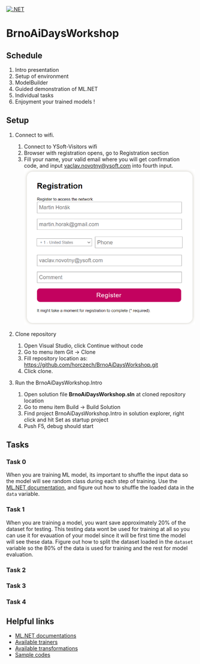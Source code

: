 [![.NET](https://github.com/horczech/BrnoAiDaysWorkshop/actions/workflows/dotnet.yml/badge.svg)](https://github.com/horczech/BrnoAiDaysWorkshop/actions/workflows/dotnet.yml)

# BrnoAiDaysWorkshop


## Schedule
 1. Intro presentation
 2. Setup of environment
 3. ModelBuilder
 4. Guided demonstration of ML.NET
 5. Individual tasks
 6. Enjoyment your trained models !

## Setup 
 1. Connect to wifi. 
     1. Connect to YSoft-Visitors wifi
     2. Browser with registration opens, go to Registration section
     3. Fill your name, your valid email where you will get confirmation code, and input vaclav.novotny@ysoft.com into fourth input.
    ![YSoft Visitors registration](https://github.com/vaclavnovotny/images/blob/main/ysoftwifi.png)

 2. Clone repository
     1. Open Visual Studio, click Continue without code 
     2. Go to menu item Git -> Clone
     3. Fill repository location as: https://github.com/horczech/BrnoAiDaysWorkshop.git
     4. Click clone.
 
 3. Run the BrnoAiDaysWorkshop.Intro
     1. Open solution file **BrnoAiDaysWorkshop.sln** at cloned repository location
     2. Go to menu item Build -> Build Solution
     3. Find project BrnoAiDaysWorkshop.Intro in solution explorer, right click and hit Set as startup project
     4. Push F5, debug should start

## Tasks
 ### Task 0
 When you are training ML model, its important to shuffle the input data so the model will see random class during each step of training. Use the [ML.NET documentation](https://learn.microsoft.com/en-us/dotnet/machine-learning/), and figure out how to shuffle the loaded data in the `data` variable. 
 
 ### Task 1
 When you are training a model, you want save approximately 20% of the dataset for testing. This testing data wont be used for training at all so you can use it for evauation of your model since it will be first time the model will see these data. Figure out how to split the dataset loaded in the `dataset` variable so the 80% of the data is used for training and the rest for model evaluation.
 
 ### Task 2
 ### Task 3
 ### Task 4
 
 
## Helpful links
 - [ML.NET documentations](https://learn.microsoft.com/en-us/dotnet/machine-learning/)
 - [Available trainers](https://learn.microsoft.com/en-us/dotnet/machine-learning/how-to-choose-an-ml-net-algorithm)
 - [Available transformations](https://learn.microsoft.com/en-us/dotnet/machine-learning/resources/transforms)
 - [Sample codes](https://github.com/dotnet/machinelearning-samples)
